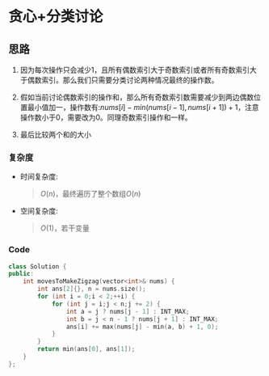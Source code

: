 # 贪心+分类讨论
## 思路
1. 因为每次操作只会减少$1$，且所有偶数索引大于奇数索引或者所有奇数索引大于偶数索引。那么我们只需要分类讨论两种情况最终的操作数。

2. 假如当前讨论偶数索引的操作和，那么所有奇数索引数需要减少到两边偶数位置最小值加一，操作数有:$nums[i]-min(nums[i-1],nums[i+1])+1$，注意操作数小于$0$，需要改为$0$。同理奇数索引操作和一样。

3. 最后比较两个和的大小

### 复杂度
- 时间复杂度:
  > $O(n)$，最终遍历了整个数组$O(n)$
- 空间复杂度:
  > $O(1)$，若干变量

### Code
```C++ []
class Solution {
public:
    int movesToMakeZigzag(vector<int>& nums) {
        int ans[2]{}, n = nums.size();
        for (int i = 0;i < 2;++i) {
            for (int j = i;j < n;j += 2) {
                int a = j ? nums[j - 1] : INT_MAX;
                int b = j < n - 1 ? nums[j + 1] : INT_MAX;
                ans[i] += max(nums[j] - min(a, b) + 1, 0);
            }
        }
        return min(ans[0], ans[1]);
    }
};
```